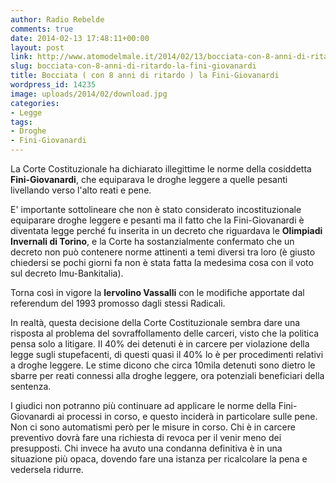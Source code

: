 ```yaml
---
author: Radio Rebelde
comments: true
date: 2014-02-13 17:48:11+00:00
layout: post
link: http://www.atomodelmale.it/2014/02/13/bocciata-con-8-anni-di-ritardo-la-fini-giovanardi/
slug: bocciata-con-8-anni-di-ritardo-la-fini-giovanardi
title: Bocciata ( con 8 anni di ritardo ) la Fini-Giovanardi
wordpress_id: 14235
image: uploads/2014/02/download.jpg
categories:
- Legge
tags:
- Droghe
- Fini-Giovanardi
---
```


La Corte Costituzionale ha dichiarato illegittime le norme della cosiddetta **Fini-Giovanardi**, che equiparava le droghe leggere a quelle pesanti livellando verso l'alto reati e pene.

E' importante sottolineare che non è stato considerato incostituzionale equiparare droghe leggere e pesanti ma il fatto che la Fini-Giovanardi è diventata legge perché fu inserita in un decreto che riguardava le **Olimpiadi Invernali di Torino**, e la Corte ha sostanzialmente confermato che un decreto non può contenere norme attinenti a temi diversi tra loro (è giusto chiedersi se pochi giorni fa non è stata fatta la medesima cosa con il voto sul decreto Imu-Bankitalia).

Torna così in vigore la **Iervolino Vassalli** con le modifiche apportate dal referendum del 1993 promosso dagli stessi Radicali.

In realtà, questa decisione della Corte Costituzionale sembra dare una risposta al problema del sovraffollamento delle carceri, visto che la politica pensa solo a litigare. Il 40% dei detenuti è in carcere per violazione della legge sugli stupefacenti, di questi quasi il 40% lo è per procedimenti relativi a droghe leggere. Le stime dicono che circa 10mila detenuti sono dietro le sbarre per reati connessi alla droghe leggere, ora potenziali beneficiari della sentenza.

I giudici non potranno più continuare ad applicare le norme della Fini-Giovanardi ai processi in corso, e questo inciderà in particolare sulle pene. Non ci sono automatismi però per le misure in corso. Chi è in carcere preventivo dovrà fare una richiesta di revoca per il venir meno dei presupposti. Chi invece ha avuto una condanna definitiva è in una situazione più opaca, dovendo fare una istanza per ricalcolare la pena e vedersela ridurre.
